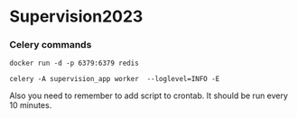 # Supervision2023

### Celery commands
```
docker run -d -p 6379:6379 redis

celery -A supervision_app worker  --loglevel=INFO -E
```

Also you need to remember to add script to crontab. It should be run every 10 minutes.
```